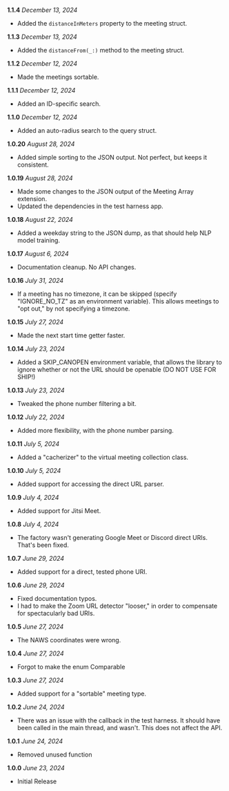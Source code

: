  **1.1.4** *December 13, 2024*
 
 - Added the `distanceInMeters` property to the meeting struct.
 
 **1.1.3** *December 13, 2024*
 
 - Added the `distanceFrom(_:)` method to the meeting struct.
 
 **1.1.2** *December 12, 2024*
 
 - Made the meetings sortable.
 
 **1.1.1** *December 12, 2024*
 
  - Added an ID-specific search.

 **1.1.0** *December 12, 2024*
 
 - Added an auto-radius search to the query struct.
 
 **1.0.20** *August 28, 2024*
 
 - Added simple sorting to the JSON output. Not perfect, but keeps it consistent.
 
 **1.0.19** *August 28, 2024*
 
 - Made some changes to the JSON output of the Meeting Array extension.
 - Updated the dependencies in the test harness app.
 
 **1.0.18** *August 22, 2024*
 
 - Added a weekday string to the JSON dump, as that should help NLP model training.
 
 **1.0.17** *August 6, 2024*
 
 - Documentation cleanup. No API changes.
 
 **1.0.16** *July 31, 2024*
 
 - If a meeting has no timezone, it can be skipped (specify "IGNORE_NO_TZ" as an environment variable). This allows meetings to "opt out," by not specifying a timezone.
 
 **1.0.15** *July 27, 2024*
 
 - Made the next start time getter faster.
 
 **1.0.14** *July 23, 2024*
 
 - Added a SKIP_CANOPEN environment variable, that allows the library to ignore whether or not the URL should be openable (DO NOT USE FOR SHIP!)
 
 **1.0.13** *July 23, 2024*
 
 - Tweaked the phone number filtering a bit.
 
 **1.0.12** *July 22, 2024*
 
 - Added more flexibility, with the phone number parsing.
 
 **1.0.11** *July 5, 2024*
 
 - Added a "cacherizer" to the virtual meeting collection class.
 
 **1.0.10** *July 5, 2024*
 
 - Added support for accessing the direct URL parser.
 
 **1.0.9** *July 4, 2024*
 
 - Added support for Jitsi Meet.
 
 **1.0.8** *July 4, 2024*
 
 - The factory wasn't generating Google Meet or Discord direct URIs. That's been fixed.
 
 **1.0.7** *June 29, 2024*
 
 - Added support for a direct, tested phone URI.
 
 **1.0.6** *June 29, 2024*
 
 - Fixed documentation typos.
 - I had to make the Zoom URL detector "looser," in order to compensate for spectacularly bad URIs.
 
 **1.0.5** *June 27, 2024*
 
 - The NAWS coordinates were wrong.
 
 **1.0.4** *June 27, 2024*
 
 - Forgot to make the enum Comparable

 **1.0.3** *June 27, 2024*
 
 - Added support for a "sortable" meeting type.

 **1.0.2** *June 24, 2024*
 
 - There was an issue with the callback in the test harness. It should have been called in the main thread, and wasn't. This does not affect the API.
 
 **1.0.1** *June 24, 2024*
 
 - Removed unused function
 
 **1.0.0** *June 23, 2024*

- Initial Release

